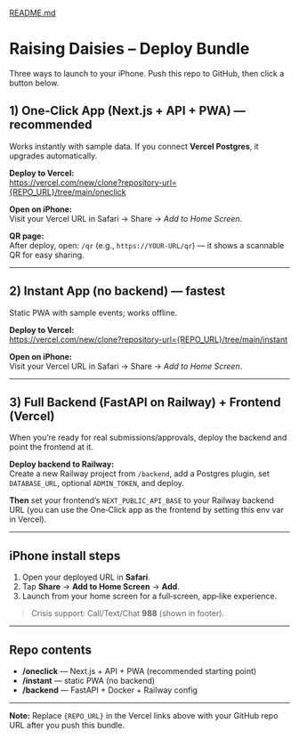 [README.md](https://github.com/user-attachments/files/22052185/README.md)
# Raising Daisies – Deploy Bundle

Three ways to launch to your iPhone. Push this repo to GitHub, then click a button below.

## 1) One‑Click App (Next.js + API + PWA) — recommended
Works instantly with sample data. If you connect **Vercel Postgres**, it upgrades automatically.

**Deploy to Vercel:**  
https://vercel.com/new/clone?repository-url={REPO_URL}/tree/main/oneclick

**Open on iPhone:**  
Visit your Vercel URL in Safari → Share → *Add to Home Screen*.

**QR page:**  
After deploy, open: `/qr` (e.g., `https://YOUR-URL/qr`) — it shows a scannable QR for easy sharing.

---

## 2) Instant App (no backend) — fastest
Static PWA with sample events; works offline.

**Deploy to Vercel:**  
https://vercel.com/new/clone?repository-url={REPO_URL}/tree/main/instant

**Open on iPhone:**  
Visit your Vercel URL in Safari → Share → *Add to Home Screen*.

---

## 3) Full Backend (FastAPI on Railway) + Frontend (Vercel)
When you’re ready for real submissions/approvals, deploy the backend and point the frontend at it.

**Deploy backend to Railway:**  
Create a new Railway project from `/backend`, add a Postgres plugin, set `DATABASE_URL`, optional `ADMIN_TOKEN`, and deploy.

**Then** set your frontend’s `NEXT_PUBLIC_API_BASE` to your Railway backend URL (you can use the One‑Click app as the frontend by setting this env var in Vercel).

---

## iPhone install steps
1. Open your deployed URL in **Safari**.  
2. Tap **Share** → **Add to Home Screen** → **Add**.  
3. Launch from your home screen for a full‑screen, app‑like experience.

> Crisis support: Call/Text/Chat **988** (shown in footer).

---

## Repo contents
- **/oneclick** — Next.js + API + PWA (recommended starting point)
- **/instant** — static PWA (no backend)
- **/backend** — FastAPI + Docker + Railway config

---

**Note:** Replace `{REPO_URL}` in the Vercel links above with your GitHub repo URL after you push this bundle.
